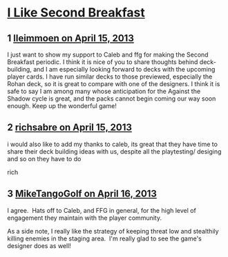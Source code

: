 # [I Like Second Breakfast](https://community.fantasyflightgames.com/topic/82353-i-like-second-breakfast/)

## 1 [lleimmoen on April 15, 2013](https://community.fantasyflightgames.com/topic/82353-i-like-second-breakfast/?do=findComment&comment=784956)

I just want to show my support to Caleb and ffg for making the Second Breakfast periodic. I think it is nice of you to share thoughts behind deck-building, and I am especially looking forward to decks with the upcoming player cards. I have run similar decks to those previewed, especially the Rohan deck, so it is great to compare with one of the designers. I think it is safe to say I am among many whose anticipation for the Against the Shadow cycle is great, and the packs cannot begin coming our way soon enough. Keep up the wonderful game!

## 2 [richsabre on April 15, 2013](https://community.fantasyflightgames.com/topic/82353-i-like-second-breakfast/?do=findComment&comment=785031)

i would also like to add my thanks to caleb, its great that they have time to share their deck building ideas with us, despite all the playtesting/ desiging and so on they have to do

rich

## 3 [MikeTangoGolf on April 16, 2013](https://community.fantasyflightgames.com/topic/82353-i-like-second-breakfast/?do=findComment&comment=785784)

I agree.  Hats off to Caleb, and FFG in general, for the high level of engagement they maintain with the player community.

As a side note, I really like the strategy of keeping threat low and stealthily killing enemies in the staging area.  I'm really glad to see the game's designer does as well!

